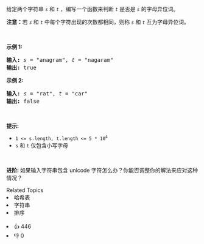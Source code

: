 <p>给定两个字符串 <code><em>s</em></code> 和 <code><em>t</em></code> ，编写一个函数来判断 <code><em>t</em></code> 是否是 <code><em>s</em></code> 的字母异位词。</p>

<p><strong>注意：</strong>若 <code><em>s</em></code> 和 <code><em>t</em></code><em> </em>中每个字符出现的次数都相同，则称 <code><em>s</em></code> 和 <code><em>t</em></code><em> </em>互为字母异位词。</p>

<p> </p>

<p><strong>示例 1:</strong></p>

<pre>
<strong>输入:</strong> <em>s</em> = "anagram", <em>t</em> = "nagaram"
<strong>输出:</strong> true
</pre>

<p><strong>示例 2:</strong></p>

<pre>
<strong>输入:</strong> <em>s</em> = "rat", <em>t</em> = "car"
<strong>输出: </strong>false</pre>

<p> </p>

<p><strong>提示:</strong></p>

<ul>
	<li><code>1 <= s.length, t.length <= 5 * 10<sup>4</sup></code></li>
	<li><code>s</code> 和 <code>t</code> 仅包含小写字母</li>
</ul>

<p> </p>

<p><strong>进阶: </strong>如果输入字符串包含 unicode 字符怎么办？你能否调整你的解法来应对这种情况？</p>
<div><div>Related Topics</div><div><li>哈希表</li><li>字符串</li><li>排序</li></div></div><br><div><li>👍 446</li><li>👎 0</li></div>